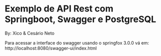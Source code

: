 # Exemplo de API Rest com Springboot, Swagger e PostgreSQL
By: Xico & Cesário Neto

Para acessar a interface do swagger usando o springfox 3.0.0 vá em:
http://localhost:8080/swagger-ui/index.html
